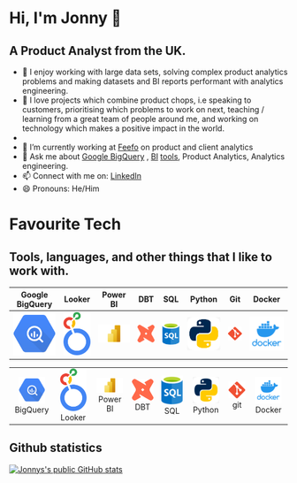 # Hi, I'm Jonny 👋
## A Product Analyst from the UK.

- 🚀 I enjoy working with large data sets, solving complex product analytics problems and making datasets and BI reports performant with analytics engineering.
- 🧠 I love projects which combine product chops, i.e speaking to customers, prioritising which problems to work on next, teaching / learning from a great team of people around me, and working on technology which makes a positive impact in the world.
- 
- 🏢 I’m currently working at [Feefo](https://github.com/feefo) on product and client analytics
- 💬 Ask me about [Google BigQuery](https://cloud.google.com/bigquery) , [BI](https://cloud.google.com/looker) [tools](https://powerbi.microsoft.com/en-gb/), Product Analytics, Analytics engineering.
- 📫 Connect with me on: [LinkedIn](https://www.linkedin.com/in/jonnydrodge/)
- 😄 Pronouns: He/Him


# Favourite Tech
## Tools, languages, and other things that I like to work with.
| Google BigQuery  | Looker | Power BI | DBT | SQL | Python | Git | Docker |
| ------------- | ------------- |  ------------- | ------------- | ------------- | ------------- | ------------- | ------------- |
| ![Google BigQuery](/img/google-bigquery-logo-1.svg)  | ![Looker](/img/google-looker-logo.png)  | ![Power BI](/img/Microsoft-Power-BI-Logo.png)  | ![DBT](/img/dbt-logo.png)  | ![SQL](/img/sql-generic-logo.png)  | ![Python](/img/python-logo.jpg)  | ![Git](/img/git-logo.png)  | ![Docker](/img/docker-logo.png)  |

<table>
  <tr>
    <td align="center" width="96">
      <a href="Google BigQuery">
        <img src="./img/google-bigquery-logo-1.svg" width="48" alt="Google BigQuery" />
      </a>
      <br>BigQuery
    </td>
    <td align="center" width="96">
      <a href="Looker">
        <img src="./img/google-looker-logo.png" width="48" alt="Looker" />
      </a>
      <br>Looker
    </td>
    <td align="center" width="96">
      <a href="Power BI">
        <img src="./img/Microsoft-Power-BI-Logo.png" width="48"" alt="Power BI" />
      </a>
      <br>Power BI
    </td>
    <td align="center" width="96">
      <a href="DBT">
        <img src="./img/dbt-logo.png" width="48" alt="DBT" />
      </a>
      <br>DBT
    </td>
    <td align="center" width="96">
      <a href="SQL" >
        <img src="./img/sql-generic-logo.png" width="48" alt="SQL" />
      </a>
      <br>SQL
    </td>
    <td align="center" width="96"> 
      <a href="Python" >
        <img src="./img/python-logo.jpg" width="48" alt="Python" />
      </a>
      <br>Python
    </td>
    <td align="center"  width="96">
      <a href="git">
        <img src="./img/git-logo.png" width="48" alt="git" />
      </a>
      <br>git
    </td>
    <td align="center" width="96">
      <a href="Docker" >
        <img src="./img/docker-logo.png" width="48" alt="Docker" />
      </a>
      <br>Docker
    </td>
  </tr>
</table>

## Github statistics
[![Jonnys's public GitHub stats](https://github-readme-stats.vercel.app/api?username=JDrodge)](https://github.com/anuraghazra/github-readme-stats)
